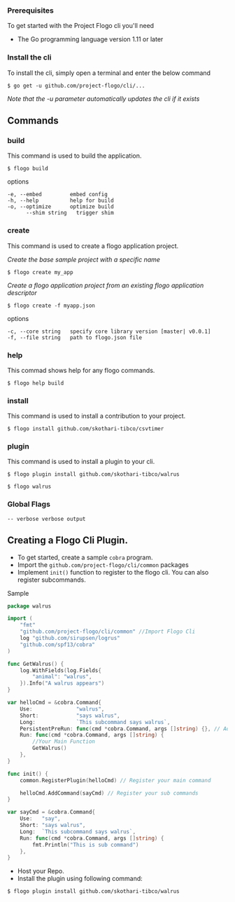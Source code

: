 ### Prerequisites
To get started with the Project Flogo cli you'll need 
* The Go programming language version 1.11 or later 

### Install the cli
To install the cli, simply open a terminal and enter the below command
```
$ go get -u github.com/project-flogo/cli/...
```
_Note that the -u parameter automatically updates the cli if it exists_

## Commands

### build

This command is used to build the application.

```
$ flogo build
```

options
```
-e, --embed         embed config
-h, --help          help for build
-o, --optimize      optimize build
      --shim string   trigger shim
```

### create

This command is used to create a flogo application project.

_Create the base sample project with a specific name_ 
```
$ flogo create my_app
```

_Create a flogo application project from an existing flogo application descriptor_

```
$ flogo create -f myapp.json
```

options
```
-c, --core string   specify core library version [master| v0.0.1]
-f, --file string   path to flogo.json file

```
### help

This commad shows help for any flogo commands.

```
$ flogo help build
```

### install

This command is used to install a contribution to your project.

```
$ flogo install github.com/skothari-tibco/csvtimer
```

### plugin

This command is used to install a plugin to your cli.

```
$ flogo plugin install github.com/skothari-tibco/walrus

$ flogo walrus
```

### Global Flags
```
-- verbose verbose output
```

## Creating a Flogo Cli Plugin.

* To get started, create a sample `cobra` program.
* Import the `github.com/project-flogo/cli/common` packages
* Implement `init()` function to register to the flogo cli. You can also register subcommands.

Sample
```go
package walrus

import (
	"fmt"
    "github.com/project-flogo/cli/common" //Import Flogo Cli 
	log "github.com/sirupsen/logrus"
	"github.com/spf13/cobra"
)

func GetWalrus() {
	log.WithFields(log.Fields{
		"animal": "walrus",
	}).Info("A walrus appears")
}

var helloCmd = &cobra.Command{
	Use:              "walrus",
	Short:            "says walrus",
	Long:             `This subcommand says walrus`,
	PersistentPreRun: func(cmd *cobra.Command, args []string) {}, // Add any functions you want to run before running the command. If not leave blank.
	Run: func(cmd *cobra.Command, args []string) {
        //Your Main Function
		GetWalrus()
	},
}

func init() {
	common.RegisterPlugin(helloCmd) // Register your main command

	helloCmd.AddCommand(sayCmd) // Register your sub commands
}

var sayCmd = &cobra.Command{
	Use:   "say",
	Short: "says walrus",
	Long:  `This subcommand says walrus`,
	Run: func(cmd *cobra.Command, args []string) {
		fmt.Println("This is sub command")
	},
}
```

* Host your Repo.
* Install the plugin using following command:
```
$ flogo plugin install github.com/skothari-tibco/walrus
```